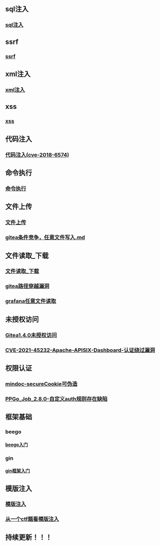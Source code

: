 ## sql注入
### [sql注入](./sql注入/sql注入.md)

## ssrf
### [ssrf](./ssrf/ssrf.md)

## xml注入
### [xml注入](./xml注入/xml注入.md)

## xss
### [xss](./xss/xss.md)

## 代码注入
### [代码注入(cve-2018-6574)](./代码注入/代码注入.md)

## 命令执行
### [命令执行](./命令执行/命令执行.md)

## 文件上传
### [文件上传](./文件上传/文件上传.md)
### [gitea条件竞争，任意文件写入.md](./文件上传/gitea条件竞争，任意文件写入.md)

## 文件读取_下载
### [文件读取_下载](./文件读取_下载/文件读取_下载.md)
### [gitea路径穿越漏洞](./文件读取_下载/gitea路径穿越漏洞.md)
### [grafana任意文件读取](./文件读取_下载/grafana任意文件读取.md)

## 未授权访问
### [Gitea1.4.0未授权访问](./未授权访问/Gitea1.4.0未授权访问.md)
### [CVE-2021-45232-Apache-APISIX-Dashboard-认证绕过漏洞](未授权访问/CVE-2021-45232-Apache-APISIX-Dashboard-认证绕过漏洞.md)

## 权限认证
### [mindoc-secureCookie可伪造](./权限认证/mindoc-secureCookie可伪造.md)
### [PPGo_Job_2.8.0-自定义auth规则存在缺陷](./权限认证/PPGo_Job_2.8.0-自定义auth规则存在缺陷.md)

## 框架基础
### beego
#### [beego入门](./框架基础/beego/beego入门.md)
### gin
#### [gin框架入门](./框架基础/gin框架/gin框架入门.md)

## 模版注入
### [模版注入](./模版注入/模版注入.md)
### [从一个ctf题看模版注入](./模版注入/从一个ctf题看模版注入.md)

## 持续更新！！！